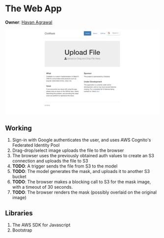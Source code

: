 # The Web App

**Owner**: [Havan Agrawal](https://github.com/havanagrawal)

![Preview](./preview.png)

## Working

1. Sign-in with Google authenticates the user, and uses AWS Cognito's Federated Identity Pool
2. Drag-drop/select image uploads the file to the browser
3. The browser uses the previously obtained auth values to create an S3 connection and uploads the file to S3
4. **TODO**: A trigger sends the file from S3 to the model
5. **TODO**: The model generates the mask, and uploads it to another S3 bucket
6. **TODO**: The browser makes a blocking call to S3 for the mask image, with a timeout of 30 seconds.
7. **TODO**: The browser renders the mask (possibly overlaid on the original image)

## Libraries

1. The AWS SDK for Javascript
2. Bootstrap
